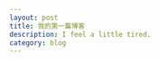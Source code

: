 ```yaml
---
layout: post
title: 我的第一篇博客
description: I feel a little tired.
category: blog
---
```






[youbinhong]:    https://youbinhong.github.io "youbinhong"
